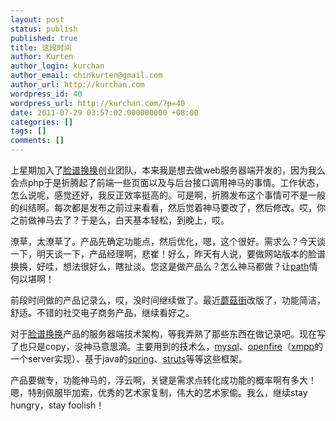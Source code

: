 ```yaml
---
layout: post
status: publish
published: true
title: 这段时间
author: Kurten
author_login: kurchan
author_email: chinkurten@gmail.com
author_url: http://kurchan.com
wordpress_id: 40
wordpress_url: http://kurchan.com/?p=40
date: 2011-07-29 03:57:02.000000000 +08:00
categories: []
tags: []
comments: []
---
```

上星期加入了<a href="http://www.lianpu.com/" target="_blank">脸谱换换</a>创业团队，本来我是想去做web服务器端开发的，因为我么会点php于是折腾起了前端一些页面以及与后台接口调用神马的事情。工作状态，怎么说呢，感觉还好，我反正效率挺高的。可是啊，折腾发布这个事情可不是一般的纠结啊。每次都是发布之前过来看看，然后觉着神马要改了，然后修改。哎，你之前做神马去了？于是么，白天基本轻松，到晚上，哎。

潦草，太潦草了。产品先确定功能点，然后优化，嗯，这个很好。需求么？今天谈一下，明天谈一下，产品经理啊，悲崔！好么，昨天有人说，要做网站版本的脸谱换换，好哇，想法很好么，瞎扯淡。您这是做产品么？怎么神马都做？让<a href="http://www.path.com/" target="_blank">path</a>情何以堪啊！

前段时间做的产品记录么，哎，没时间继续做了。最近<a href="http://www.mogujie.com/" target="_blank">蘑菇街</a>改版了，功能简洁，舒适。不错的社交电子商务产品，继续看好之。

对于<a href="http://www.lianpu.com/" target="_blank">脸谱换换</a>产品的服务器端技术架构，等我弄熟了那些东西在做记录吧。现在写了也只是copy，没神马意思滴。主要用到的技术么，<a href="http://www.mysql.com/" target="_blank">mysql</a>、<a href="http://www.igniterealtime.org/projects/openfire/" target="_blank">openfire</a>（<a href="http://xmpp.org/" target="_blank">xmpp</a>的一个server实现）、基于java的<a href="http://www.springsource.org/" target="_blank">spring</a>、<a href="http://struts.apache.org/" target="_blank">struts</a>等等这些框架。

产品要做专，功能神马的，浮云啊，关键是需求点转化成功能的概率啊有多大！嗯，特别佩服毕加索，优秀的艺术家复制，伟大的艺术家偷。我么，继续stay hungry，stay foolish！
